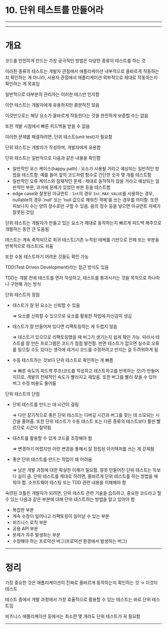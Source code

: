 # 10. 단위 테스트를 만들어라

---

---

# 개요

코드를 안전하게 만드는 가장 궁극적인 방법은 다양한 종류의 테스트를 하는 것

이러한 종류의 테스트는 개발자 관점에서 애플리케이션 내부적으로 올바르게 작동하는지 확인하는 게 아니라, 사용자 관점에서 애플리케이션 외부적으로 제대로 작동하는지 확인하는 게 목표임

일반적으로 대부분의 관리자는 이러한 테스만 인지함

이런 테스트는 개발자에게 유용하지만 충분하진 않음

이것만으로는 해당 요소가 올바르게 작동한다는 것을 완전하게 보증할 수는 없음

또한 개발 시점에서 빠른 피드백을 받을 수 없음

이러한 문제를 해결하려면, 단위 테스트(unit test)가 필요함

단위 테스트는 개발자가 작성하며, 개발자에게 유용함

단위 테스트는 일반적으로 다음과 같은 내용을 확인함

- 일반적인 유스 케이스(happy path) : 요소가 사용될 거라고 예상되는 일반적인 방법을 테스트함. 예를 들어 앞의 코드처럼 함수로 간단한 숫자 몇 개를 테스트함
- 일반적인 오류 케이스와 잠재적인 문제 : 제대로 동작하지 않을 거라고 예상되는 일반적인 부분, 과거에 문제가 있었던 부분 등을 테스트함
- edge case와 잘못된 아규먼트 : `Int`의 경우 `Int.MAX_VALUE`를 사용하는 경우, nullable의 경우 ‘null’ 또는 ‘null 값으로 채워진 객체’를 쓰는 경우를 의미함. 또한 피보나치 수는 양의 정수로만 구할 수 있음. 음의 정수 등을 넣으면 아규먼트 자체가 잘못된 것임

단위 테스트는 개발자가 만들고 있는 요소가 제대로 동작하는지 빠르게 피드백 해주므로 개발하는 동안 큰 도움됨

테스트는 계속 축적되므로 회귀 테스트(기존 누적된 테케를 기반으로 전체 또는 부분을 반복적으로 테스트)도 쉬움

또한 수동 테스트하기 어려운 것들도 확인 가능

TDD(Test Driven Development)라는 접근 방식도 있음

TDD는 개발 전에 테스트를 먼저 작성하고, 테스트를 통과시키는 것을 목적으로 하나하나 구현해 가는 방식

단위 테스트의 장점

- 테스트가 잘 된 요소는 신뢰할 수 있음
    
    ⇒ 요소를 신뢰할 수 있으므로 요소를 활용한 작업에 자신감이 생김
    
- 테스트가 잘 만들어져 있다면 리팩토링하는 게 두렵지 않음
    
    ⇒ 테스트가 있으므로 리팩토링했을 때 버그가 생기는지 쉽게 확인 가능. 따라서 테스트를 잘 만든 프로그램은 코드가 점점 발전함. 반면 테스트가 없으면 실수로 오류를 일으킬 수도 있다는 생각에 레거시 코드를 수정하려고 만지는 걸 두려워하게 됨
    
- 수동 테스트하는 것보다 단위 테스트로 확인하는 게 빠름
    
    ⇒ 빠른 속도의 피드백 루프(코드를 작성하고 테스트하고를 반복하는 것)가 만들어지므로, 개발의 전체적인 속도가 빨라지고 재밌음. 또한 버그를 빨리 찾을 수 있어 버그 수정 비용도 줄어듦
    

단위 테스트의 단점

- 단위 테스트를 만드는 데 시간이 걸림
    
    ⇒ 다만 장기적으로 좋은 단위 테스트는 디버깅 시간과 버그를 찾는 데 소모되는 시간을 줄여줌. 또한 단위 테스트가 수동 테스트 또는 다른 종류의 테스트보다 훨씬 빨르므로 시간이 절약됨
    
- 테스트를 활용할 수 있게 코드를 조정해야 함
    
    ⇒ 변경하기 어렵지만 이런 변경을 통해서 잘 정립된 아키텍처를 쓰는 게 강제됨
    
- 좋은 단위 테스트를 만드는 작업이 꽤 어려움
    
    ⇒ 남은 개발 과정에 대한 확실한 이해가 필요함. 잘못 만들어진 단위 테스트는 득보다 실이 큼. 단위 테스트를 제대로 하려면, 올바르게 단위 테스트를 하는 방법을 배워야 함. 소프트웨어 테스팅 또는 TDD 관련 내용을 이해해야 함
    

숙련된 코틀린 개발자가 되려면, 단위 테스트 관련 기술을 습득하고, 중요한 코드라고 할 수 있는 다음과 같은 부분에 대해 단위 테스트하는 방법을 알고 있어야 함

- 복잡한 부분
- 계속 수정이 일어나고 리팩토링이 일어날 수 있는 부분
- 비즈니스 로직 부분
- 공용 API 부분
- 문제가 자주 발생하는 부분
- 수정해야 하는 프로덕션 버그(프로덕션 환경에서 발생하는 버그)

---

# 정리

가장 중요한 것은 애플리케이션이 진짜로 올바르게 동작하는지 확인하는 것 → 이것이 테스트

테스트 중에서 개발 과정에서 가장 효율적으로 활용할 수 있는 테스트는 바로 단위 테스트임

비즈니스 애플리케이션 등에서는 최소한 몇 개라도 단위 테스트가 꼭 필요함

---